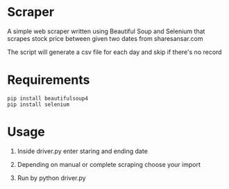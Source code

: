 # Scraper
A simple web scraper written using Beautiful Soup  and Selenium  that scrapes  stock price between given two dates from sharesansar.com

The script will generate a csv file for each day and skip if there's no record
# Requirements
    pip install beautifulsoup4
    pip install selenium


# Usage
1. Inside driver.py enter staring and ending date

2. Depending on manual or complete scraping choose your import

3. Run by python driver.py

